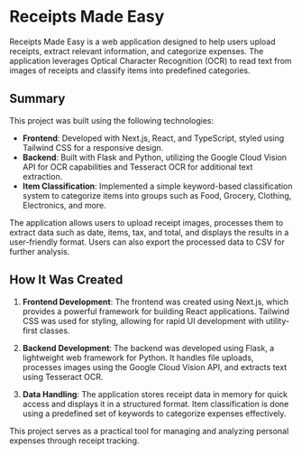 # Receipts Made Easy

Receipts Made Easy is a web application designed to help users upload receipts, extract relevant information, and categorize expenses. The application leverages Optical Character Recognition (OCR) to read text from images of receipts and classify items into predefined categories.

## Summary

This project was built using the following technologies:

- **Frontend**: Developed with Next.js, React, and TypeScript, styled using Tailwind CSS for a responsive design.
- **Backend**: Built with Flask and Python, utilizing the Google Cloud Vision API for OCR capabilities and Tesseract OCR for additional text extraction.
- **Item Classification**: Implemented a simple keyword-based classification system to categorize items into groups such as Food, Grocery, Clothing, Electronics, and more.

The application allows users to upload receipt images, processes them to extract data such as date, items, tax, and total, and displays the results in a user-friendly format. Users can also export the processed data to CSV for further analysis.

## How It Was Created

1. **Frontend Development**: The frontend was created using Next.js, which provides a powerful framework for building React applications. Tailwind CSS was used for styling, allowing for rapid UI development with utility-first classes.

2. **Backend Development**: The backend was developed using Flask, a lightweight web framework for Python. It handles file uploads, processes images using the Google Cloud Vision API, and extracts text using Tesseract OCR.

3. **Data Handling**: The application stores receipt data in memory for quick access and displays it in a structured format. Item classification is done using a predefined set of keywords to categorize expenses effectively.

This project serves as a practical tool for managing and analyzing personal expenses through receipt tracking.